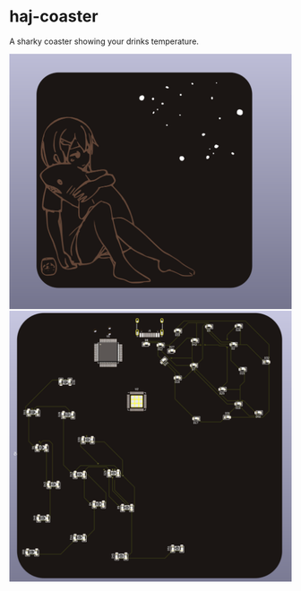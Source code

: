 # haj-coaster

A sharky coaster showing your drinks temperature.

![](images/1.png)
![](images/2.png)
